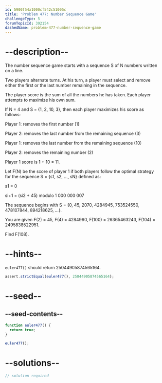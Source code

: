 ```yaml
---
id: 5900f54a1000cf542c51005c
title: 'Problem 477: Number Sequence Game'
challengeType: 5
forumTopicId: 302154
dashedName: problem-477-number-sequence-game
---
```


# --description--

The number sequence game starts with a sequence S of N numbers written on a line.

Two players alternate turns. At his turn, a player must select and remove either the first or the last number remaining in the sequence.

The player score is the sum of all the numbers he has taken. Each player attempts to maximize his own sum.

If N = 4 and S = {1, 2, 10, 3}, then each player maximizes his score as follows:

Player 1: removes the first number (1)

Player 2: removes the last number from the remaining sequence (3)

Player 1: removes the last number from the remaining sequence (10)

Player 2: removes the remaining number (2)

Player 1 score is 1 + 10 = 11.

Let F(N) be the score of player 1 if both players follow the optimal strategy for the sequence S = {s1, s2, ..., sN} defined as:

s1 = 0

si+1 = (si2 + 45) modulo 1 000 000 007

The sequence begins with S = {0, 45, 2070, 4284945, 753524550, 478107844, 894218625, ...}.

You are given F(2) = 45, F(4) = 4284990, F(100) = 26365463243, F(104) = 2495838522951.

Find F(108).

# --hints--

`euler477()` should return 25044905874565164.

```js
assert.strictEqual(euler477(), 25044905874565164);
```

# --seed--

## --seed-contents--

```js
function euler477() {
  return true;
}

euler477();
```

# --solutions--

```js
// solution required
```
